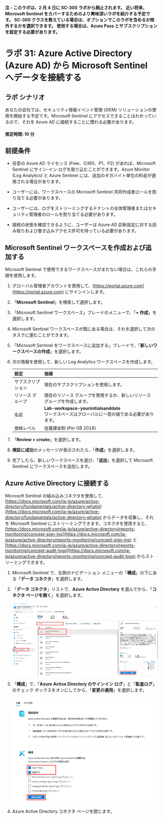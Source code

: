 ﻿---
lab:
    title: '31 - Azure Active Directory (Azure AD) から Microsoft Sentinel へデータを接続する'
    learning path: '04'
    module: 'モジュール 04 - Azure Active Directory の監視と保守を行う'
---

**注 - このラボは、2 月 4 日に SC-300 ラボから廃止されます。  近い将来、Microsoft Sentinel をカバーするためのより興味深いラボを紹介する予定です。  SC-300 クラスを教えている場合は、オプションでこのラボを含めるか除外するかを選択できます。  使用する場合は、Azure Pass とサブスクリプションを設定する必要があります。**





# ラボ 31: Azure Active Directory (Azure AD) から Microsoft Sentinel へデータを接続する

## ラボ シナリオ

あなたの会社では、セキュリティ情報イベント管理 (SIEM) ソリューションの使用を開始する予定です。Microsoft Sentinel にアクセスできることはわかっているので、それを Azure AD に接続することに慣れる必要があります。

#### 推定時間: 10 分

## 前提条件

- 任意の Azure AD ライセンス (Free、O365、P1、P2) があれば、Microsoft Sentinel にサイン-イン ログを取り込むことができます。Azure Monitor (Log Analytics) と Azure Sentinel には、追加のギガバイト単位の料金が適用される場合があります。

- ユーザーには、ワークスペースの Microsoft Sentinel 共同作成者ロールを割り当てる必要があります。

- ユーザーには、ログをストリーミングするテナントの全体管理者またはセキュリティ管理者のロールを割り当てる必要があります。

- 接続の状態を確認できるように、ユーザーは Azure AD 診断設定に対する読み取りおよび書き込みアクセス許可を持っている必要があります。

## Microsoft Sentinel ワークスペースを作成および追加する

Microsoft Sentinel で使用できるワークスペースがまだない場合は、これらの手順を使用します。

1. グローバル管理者アカウントを使用して、[https://portal.azure.com](https://portal.azure.com) にサインインします。

2. 「**Microsoft Sentinel**」を検索して選択します。

3. 「Microsoft Sentinel ワークスペース」ブレードのメニューで、「**+ 作成**」を選択します。

4. Microsoft Sentinel ワークスペースが既にある場合は、それを選択して次のタスクに進むことができます。

5. 「Microsoft Sentinel をワークスペースに追加する」ブレードで、「**新しいワークスペースの作成**」を選択します。

6. 次の情報を使用して、新しい Log Analytics ワークスペースを作成します。

    | 設定| 価値|
    | :--- | :--- |
    | サブスクリプション| 現在のサブスクリプションを使用します。|
    | リソース グループ| 既存のリソース グループを使用するか、新しいリソース グループを作成します。|
    | 名前| **Lab-workspace-yourinitialsanddate**</br>ワークスペースはグローバルに一意の値である必要があります。|
    | 価格レベル| 従量課金制 (Per GB 2018) |

7. 「**Review + create**」を選択します。
8. **検証に成功**のメッセージが表示されたら、「**作成**」を選択します。

9. 完了したら、新しいワークスペースを選び、「**追加**」を選択して Microsoft Sentinel にワークスペースを追加します。

## Azure Active Directory に接続する

Microsoft Sentinel の組み込みコネクタを使用して、[https://docs.microsoft.com/ja-jp/azure/active-directory/fundamentals/active-directory-whatis](https://docs.microsoft.com/ja-jp/azure/active-directory/fundamentals/active-directory-whatis) からデータを収集し、それを Microsoft Sentinel にストリーミングできます。コネクタを使用すると、[https://docs.microsoft.com/ja-jp/azure/active-directory/reports-monitoring/concept-sign-ins](https://docs.microsoft.com/ja-jp/azure/active-directory/reports-monitoring/concept-sign-ins) と [https://docs.microsoft.com/ja-jp/azure/active-directory/reports-monitoring/concept-audit-logs](https://docs.microsoft.com/ja-jp/azure/active-directory/reports-monitoring/concept-audit-logs) からストリーミングできます。

1. Microsoft Sentinel で、左側のナビゲーション メニューの「**構成**」の下にある「**データ コネクタ**」を選択します。

2. 「**データ コネクタ**」リストで、**Azure Active Directory** を選んでから、「**コネクタ ページを開く**」を選択します。

    ![Azure Active Directory コネクタと「Open connector page」が強調表示されているデータ コネクタ ブレードを示す画面イメージ](./media/lp4-mod4-sentinel-add-aad-connector.png)

3. 「**構成**」で、「**Azure Active Directory のサインイン ログ**」と「**監査ログ**」のチェック ボックスをオンにしてから、「**変更の適用**」を選択します。

    ![Azure Sentinel によって収集された Azure Active Directory ログが選択され、強調表示されている状態を示す画面イメージ](./media/lp4-mod4-sentinel-config-aad-connector.png)

4. Azure Active Directory コネクタ ページを閉じます。
